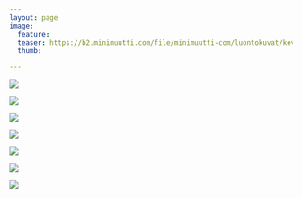 ```yaml
---
layout: page
image:
  feature:
  teaser: https://b2.minimuutti.com/file/minimuutti-com/luontokuvat/kev%C3%A4t/5/DS53150-245px.jpg
  thumb:

---
```


[![](https://b2.minimuutti.com/file/minimuutti-com/luontokuvat/kev%C3%A4t/6/DS54744-800px.jpg)](https://dl.dropboxusercontent.com/sh/ea1wtnz7z734o12/AAB4qsfysdiY2jkOzYAOfjQya/luontokuvat/kev%C3%A4t/6/DS54744.jpg)

[![](https://b2.minimuutti.com/file/minimuutti-com/luontokuvat/kev%C3%A4t/6/DS54747-800px.jpg)](https://dl.dropboxusercontent.com/sh/ea1wtnz7z734o12/AACXLOJg1YdPOOmwXNzMhC-ia/luontokuvat/kev%C3%A4t/6/DS54747.jpg)

[![](https://b2.minimuutti.com/file/minimuutti-com/luontokuvat/kev%C3%A4t/5/DS53140-800px.jpg)](https://dl.dropboxusercontent.com/sh/ea1wtnz7z734o12/AAAOrolaKzRYd5j8oxcypOmfa/luontokuvat/kev%C3%A4t/5/DS53140.jpg)

[![](https://b2.minimuutti.com/file/minimuutti-com/luontokuvat/kev%C3%A4t/5/DS53143-800px.jpg)](https://dl.dropboxusercontent.com/sh/ea1wtnz7z734o12/AADFh3-pTn6KCh3h-JAOX_dQa/luontokuvat/kev%C3%A4t/5/DS53143.jpg)

[![](https://b2.minimuutti.com/file/minimuutti-com/luontokuvat/kev%C3%A4t/5/DS53150-800px.jpg)](https://dl.dropboxusercontent.com/sh/ea1wtnz7z734o12/AAAeQL21LSH24qCy5p1kec7Ya/luontokuvat/kev%C3%A4t/5/DS53150.jpg)

[![](https://b2.minimuutti.com/file/minimuutti-com/luontokuvat/kev%C3%A4t/6/DS53700-800px.jpg)](https://dl.dropboxusercontent.com/sh/ea1wtnz7z734o12/AABnjLmLs0nGhmms44yznw_ma/luontokuvat/kev%C3%A4t/6/DS53700.jpg)

[![](https://b2.minimuutti.com/file/minimuutti-com/luontokuvat/kev%C3%A4t/6/DS53689-800px.jpg)](https://dl.dropboxusercontent.com/sh/ea1wtnz7z734o12/AADSOhnwCIF8kDnzSiG65YeOa/luontokuvat/kev%C3%A4t/6/DS53689.jpg)
